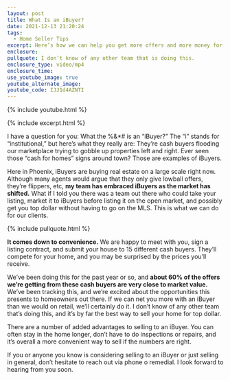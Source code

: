 ```yaml
---
layout: post
title: What Is an iBuyer?
date: 2021-12-13 21:20:24
tags:
  - Home Seller Tips
excerpt: Here’s how we can help you get more offers and more money for your home.
enclosure:
pullquote: I don’t know of any other team that is doing this.
enclosure_type: video/mp4
enclosure_time:
use_youtube_image: true
youtube_alternate_image:
youtube_code: IJJ1d4AZNTI
---
```

{% include youtube.html %}

{% include excerpt.html %}

I have a question for you: What the %&\*\# is an “iBuyer?” The “i” stands for “institutional,” but here’s what they really are: They’re cash buyers flooding our marketplace trying to gobble up properties left and right. Ever seen those “cash for homes” signs around town? Those are examples of iBuyers.

Here in Phoenix, iBuyers are buying real estate on a large scale right now. Although many agents would argue that they only give lowball offers, they’re flippers, etc, **my team has embraced iBuyers as the market has shifted.** What if I told you there was a team out there who could take your listing, market it to iBuyers before listing it on the open market, and possibly get you top dollar without having to go on the MLS. This is what we can do for our clients.

{% include pullquote.html %}

**It comes down to convenience.** We are happy to meet with you, sign a listing contract, and submit your house to 15 different cash buyers. They’ll compete for your home, and you may be surprised by the prices you’ll receive.&nbsp;

We’ve been doing this for the past year or so, and **about 60% of the offers we’re getting from these cash buyers are very close to market value.** We’ve been tracking this, and we’re excited about the opportunities this presents to homeowners out there. If we can net you more with an iBuyer than we would on retail, we’ll certainly do it. I don’t know of any other team that’s doing this, and it’s by far the best way to sell your home for top dollar.

There are a number of added advantages to selling to an iBuyer. You can often stay in the home longer, don’t have to do inspections or repairs, and it’s overall a more convenient way to sell if the numbers are right.

If you or anyone you know is considering selling to an iBuyer or just selling in general, don’t hesitate to reach out via phone o remedial. I look forward to hearing from you soon.
